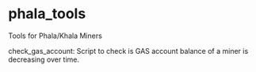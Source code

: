 # phala_tools
Tools for Phala/Khala Miners

check_gas_account: Script to check is GAS account balance of a miner is decreasing over time.
